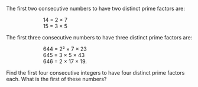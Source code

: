 <p>The first two consecutive numbers to have two distinct prime factors are:</p>
<p style="margin-left:100px;">14 = 2 × 7<br />15 = 3 × 5</p>
<p>The first three consecutive numbers to have three distinct prime factors are:</p>
<p style="margin-left:100px;">644 = 2² × 7 × 23<br />645 = 3 × 5 × 43<br />646 = 2 × 17 × 19.</p>
<p>Find the first four consecutive integers to have four distinct prime factors each. What is the first of these numbers?</p>

